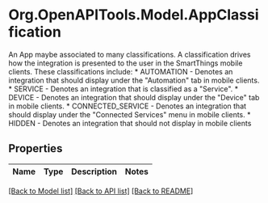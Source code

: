 # Org.OpenAPITools.Model.AppClassification
An App maybe associated to many classifications.  A classification drives how the integration is presented to the user in the SmartThings mobile clients.  These classifications include: * AUTOMATION - Denotes an integration that should display under the \"Automation\" tab in mobile clients. * SERVICE - Denotes an integration that is classified as a \"Service\". * DEVICE - Denotes an integration that should display under the \"Device\" tab in mobile clients. * CONNECTED_SERVICE - Denotes an integration that should display under the \"Connected Services\" menu in mobile clients. * HIDDEN - Denotes an integration that should not display in mobile clients 
## Properties

Name | Type | Description | Notes
------------ | ------------- | ------------- | -------------

[[Back to Model list]](../README.md#documentation-for-models) [[Back to API list]](../README.md#documentation-for-api-endpoints) [[Back to README]](../README.md)

